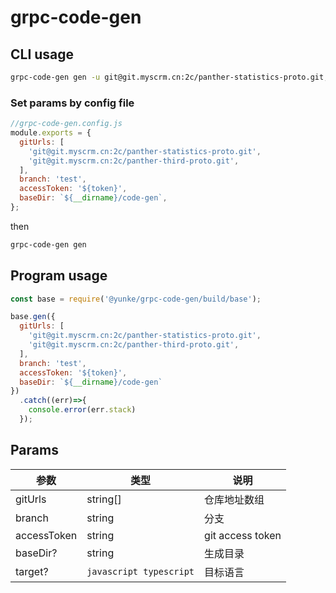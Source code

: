 # grpc-code-gen

## CLI usage
```bash
grpc-code-gen gen -u git@git.myscrm.cn:2c/panther-statistics-proto.git,git@git.myscrm.cn:2c/panther-third-proto.git -b test -t ${token} -d test/code-gen-cli
```

### Set params by config file
```js
//grpc-code-gen.config.js
module.exports = {
  gitUrls: [
    'git@git.myscrm.cn:2c/panther-statistics-proto.git',
    'git@git.myscrm.cn:2c/panther-third-proto.git',
  ],
  branch: 'test',
  accessToken: '${token}',
  baseDir: `${__dirname}/code-gen`,
};
```

then

```bash
grpc-code-gen gen
```


## Program usage
```js
const base = require('@yunke/grpc-code-gen/build/base');

base.gen({
  gitUrls: [
    'git@git.myscrm.cn:2c/panther-statistics-proto.git',
    'git@git.myscrm.cn:2c/panther-third-proto.git',
  ],
  branch: 'test',
  accessToken: '${token}',
  baseDir: `${__dirname}/code-gen`
})
  .catch((err)=>{
    console.error(err.stack)
  });
```


## Params

参数 | 类型 | 说明
---|---|---
gitUrls | string[] | 仓库地址数组
branch |  string | 分支
accessToken | string | git access token
baseDir? | string | 生成目录
target? | `javascript typescript` | 目标语言 
